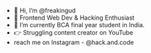 - 👋 Hi, I’m @freakingud
- 👀 Frontend Web Dev & Hacking Enthusiast
- 🌱 I’m currently BCA final year student in India.
- 👉 Struggling content creator on YouTube
- reach me on Instagram - @hack.and.code

